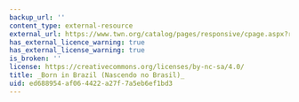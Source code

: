 ```yaml
---
backup_url: ''
content_type: external-resource
external_url: https://www.twn.org/catalog/pages/responsive/cpage.aspx?rec=1171&card=price
has_external_licence_warning: true
has_external_license_warning: true
is_broken: ''
license: https://creativecommons.org/licenses/by-nc-sa/4.0/
title: _Born in Brazil (Nascendo no Brasil)_
uid: ed688954-af06-4422-a27f-7a5eb6ef1bd3
---
```

